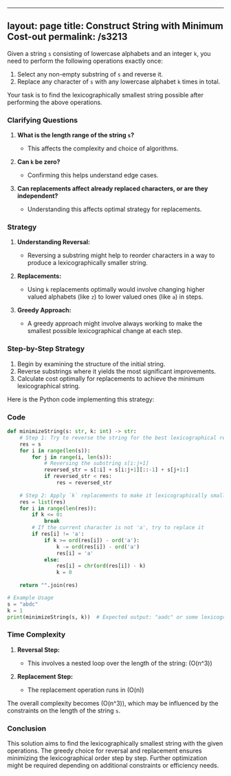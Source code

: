 
---
layout: page
title:  Construct String with Minimum Cost-out
permalink: /s3213
---

Given a string `s` consisting of lowercase alphabets and an integer `k`, you need to perform the following operations exactly once:

1. Select any non-empty substring of `s` and reverse it.
2. Replace any character of `s` with any lowercase alphabet `k` times in total.

Your task is to find the lexicographically smallest string possible after performing the above operations.

### Clarifying Questions

1. **What is the length range of the string `s`?**
   - This affects the complexity and choice of algorithms.

2. **Can `k` be zero?**
   - Confirming this helps understand edge cases.

3. **Can replacements affect already replaced characters, or are they independent?**
   - Understanding this affects optimal strategy for replacements.

### Strategy

1. **Understanding Reversal:**
   - Reversing a substring might help to reorder characters in a way to produce a lexicographically smaller string.

2. **Replacements:**
   - Using `k` replacements optimally would involve changing higher valued alphabets (like `z`) to lower valued ones (like `a`) in steps.

3. **Greedy Approach:**
   - A greedy approach might involve always working to make the smallest possible lexicographical change at each step.

### Step-by-Step Strategy

1. Begin by examining the structure of the initial string.
2. Reverse substrings where it yields the most significant improvements.
3. Calculate cost optimally for replacements to achieve the minimum lexicographical string.

Here is the Python code implementing this strategy:

### Code

```python
def minimizeString(s: str, k: int) -> str:
    # Step 1: Try to reverse the string for the best lexicographical result
    res = s
    for i in range(len(s)):
        for j in range(i, len(s)):
            # Reversing the substring s[i:j+1]
            reversed_str = s[:i] + s[i:j+1][::-1] + s[j+1:]
            if reversed_str < res:
                res = reversed_str
    
    # Step 2: Apply `k` replacements to make it lexicographically smallest
    res = list(res)
    for i in range(len(res)):
        if k <= 0:
            break
        # If the current character is not 'a', try to replace it
        if res[i] != 'a':
            if k >= ord(res[i]) - ord('a'):
                k -= ord(res[i]) - ord('a')
                res[i] = 'a'
            else:
                res[i] = chr(ord(res[i]) - k)
                k = 0
    
    return "".join(res)

# Example Usage
s = "abdc"
k = 1
print(minimizeString(s, k))  # Expected output: "aadc" or some lexicographical permutations
```

### Time Complexity

1. **Reversal Step:**
   - This involves a nested loop over the length of the string: \(O(n^3)\)

2. **Replacement Step:**
   - The replacement operation runs in \(O(n)\)

The overall complexity becomes \(O(n^3)\), which may be influenced by the constraints on the length of the string `s`.

### Conclusion

This solution aims to find the lexicographically smallest string with the given operations. The greedy choice for reversal and replacement ensures minimizing the lexicographical order step by step. Further optimization might be required depending on additional constraints or efficiency needs.